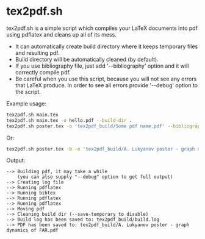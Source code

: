# tex2pdf.sh

tex2pdf.sh is a simple script which compiles your LaTeX documents into pdf using pdflatex and cleans
up all of its mess.

- It can automatically create build directory where it keeps temporary files and resulting pdf.
- Build directory will be automatically cleaned (by default).
- If you use bibliography file, just add '--bibliography' option and it will correctly compile pdf.
- Be careful when you use this script, because you will not see any errors that LaTeX produce. In
order to see all errors provide '--debug' option to the script.

Example usage:

```bash
tex2pdf.sh main.tex
tex2pdf.sh main.tex -o hello.pdf --build-dir .
tex2pdf.sh poster.tex -o 'tex2pdf_build/Some pdf name.pdf' --bibliography
```

Or:

```bash
tex2pdf.sh poster.tex -b -o 'tex2pdf_build/A. Lukyanov poster - graph dynamics of FAR.pdf'
```

Output:

```
--> Building pdf, it may take a while
    (you can also supply "--debug" option to get full output)
--> Creating log file
--> Running pdflatex
--> Running bibtex
--> Running pdflatex
--> Running pdflatex
--> Moving pdf
--> Cleaning build dir (--save-temporary to disable)
--> Build log has been saved to: tex2pdf_build/build.log
--> PDF has been saved to: tex2pdf_build/A. Lukyanov poster - graph dynamics of FAR.pdf
```
